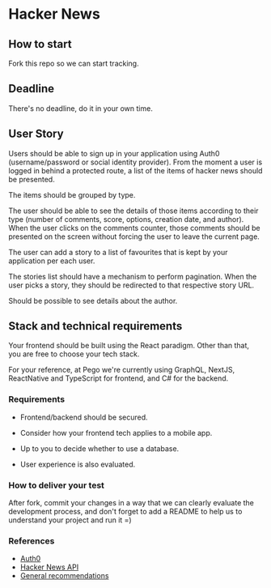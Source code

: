# Hacker News

## How to start
Fork this repo so we can start tracking.

## Deadline

There's no deadline, do it in your own time.

## User Story
Users should be able to sign up in your application using Auth0 (username/password or social identity provider). From the moment a user is logged in behind a protected route, a list of the items of hacker news should be presented.

The items should be grouped by type.

The user should be able to see the details of those items according to their type (number of comments, score, options, creation date, and author). When the user clicks on the comments counter, those comments should be presented on the screen without forcing the user to leave the current page.

The user can add a story to a list of favourites that is kept by your application per each user.

The stories list should have a mechanism to perform pagination. When the user picks a story, they should be redirected to that respective story URL.

Should be possible to see details about the author.

## Stack and technical requirements
Your frontend should be built using the React paradigm. Other than that, you are free to choose your tech stack.

For your reference, at Pego we're currently using GraphQL, NextJS, ReactNative and TypeScript for frontend, and C# for the backend.

### Requirements

- Frontend/backend should be secured.

- Consider how your frontend tech applies to a mobile app.

- Up to you to decide whether to use a database.

- User experience is also evaluated.

### How to deliver your test

After fork, commit your changes in a way that we can clearly evaluate the development process, and don't forget to add a README to help us to understand your project and run it =)

### References
- [Auth0](https://auth0.com/docs)
- [Hacker News API](https://github.com/HackerNews/API)
- [General recommendations](README.md)

